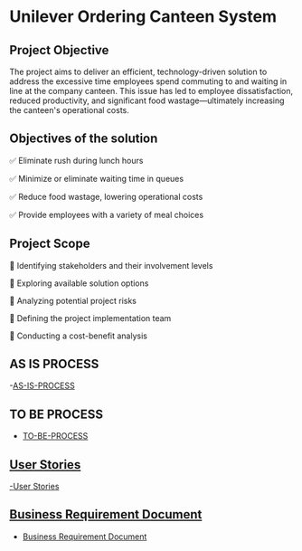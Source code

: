 # Unilever Ordering Canteen System

## Project Objective

The project aims to deliver an efficient, technology-driven solution to address the excessive time employees spend commuting to and waiting in line at the company canteen. This issue has led to employee dissatisfaction, reduced productivity, and significant food wastage—ultimately increasing the canteen's operational costs.

  ## Objectives of the solution

✅ Eliminate rush during lunch hours

✅ Minimize or eliminate waiting time in queues

✅ Reduce food wastage, lowering operational costs

✅ Provide employees with a variety of meal choices

## Project Scope

🔹 Identifying stakeholders and their involvement levels

🔹 Exploring available solution options

🔹 Analyzing potential project risks

🔹 Defining the project implementation team

🔹 Conducting a cost-benefit analysis

## AS IS PROCESS
-<a href="https://github.com/adeeyinwoot/Business-Analysis-Project/blob/main/AS-IS%20PROCESS.docx">AS-IS-PROCESS</a>

## TO BE PROCESS
- <a href="https://github.com/adeeyinwoot/Business-Analysis-Project/blob/main/TO-BE%20PROCESS.docx">TO-BE-PROCESS

 ## User Stories
-<a href="https://github.com/adeeyinwoot/Business-Analysis-Project/blob/main/USER%20STORIES.docx">User Stories

## Business Requirement Document
- <a href="https://github.com/adeeyinwoot/Business-Analysis-Project/blob/main/Business%20Requirement%20Document.docx">Business Requirement Document</a>
